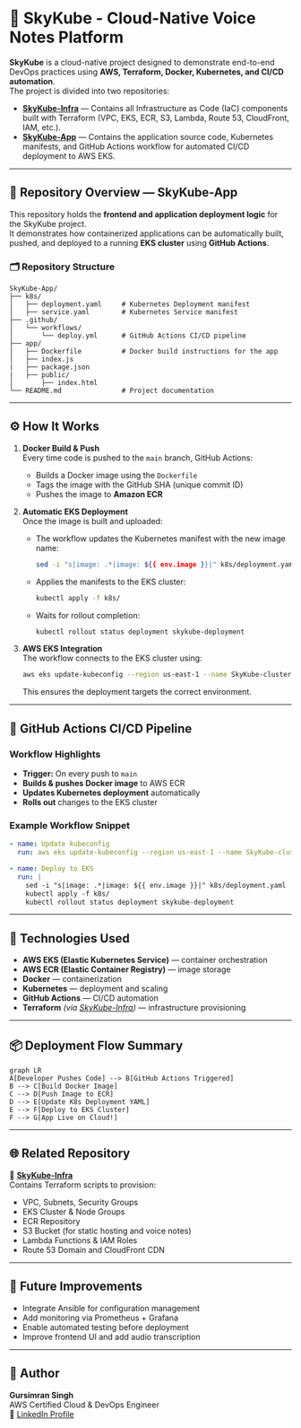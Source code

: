 # 🌌 SkyKube - Cloud-Native Voice Notes Platform

**SkyKube** is a cloud-native project designed to demonstrate end-to-end DevOps practices using **AWS, Terraform, Docker, Kubernetes, and CI/CD automation**.  
The project is divided into two repositories:  

- **[SkyKube-Infra](https://github.com/gursimran531/SkyKube-Infra.git)** — Contains all Infrastructure as Code (IaC) components built with Terraform (VPC, EKS, ECR, S3, Lambda, Route 53, CloudFront, IAM, etc.).  
- **[SkyKube-App](https://github.com/gursimran531/SkyKube-App.git)** — Contains the application source code, Kubernetes manifests, and GitHub Actions workflow for automated CI/CD deployment to AWS EKS.

---

## 🧩 Repository Overview — SkyKube-App

This repository holds the **frontend and application deployment logic** for the SkyKube project.  
It demonstrates how containerized applications can be automatically built, pushed, and deployed to a running **EKS cluster** using **GitHub Actions**.

### 🗂️ Repository Structure

```
SkyKube-App/
├── k8s/
│   ├── deployment.yaml     # Kubernetes Deployment manifest
│   ├── service.yaml        # Kubernetes Service manifest
├── .github/
│   └── workflows/
│       └── deploy.yml      # GitHub Actions CI/CD pipeline
├── app/
│   ├── Dockerfile          # Docker build instructions for the app
│   ├── index.js            
|   ├── package.json
|   ├── public/
│       ├── index.html  
└── README.md               # Project documentation
```

---

## ⚙️ How It Works

1. **Docker Build & Push**  
   Every time code is pushed to the `main` branch, GitHub Actions:
   - Builds a Docker image using the `Dockerfile`
   - Tags the image with the GitHub SHA (unique commit ID)
   - Pushes the image to **Amazon ECR**

2. **Automatic EKS Deployment**  
   Once the image is built and uploaded:
   - The workflow updates the Kubernetes manifest with the new image name:
     ```bash
     sed -i "s|image: .*|image: ${{ env.image }}|" k8s/deployment.yaml
     ```
   - Applies the manifests to the EKS cluster:
     ```bash
     kubectl apply -f k8s/
     ```
   - Waits for rollout completion:
     ```bash
     kubectl rollout status deployment skykube-deployment
     ```

3. **AWS EKS Integration**  
   The workflow connects to the EKS cluster using:
   ```bash
   aws eks update-kubeconfig --region us-east-1 --name SkyKube-cluster
   ```
   This ensures the deployment targets the correct environment.

---

## 🚀 GitHub Actions CI/CD Pipeline

### Workflow Highlights
- **Trigger:** On every push to `main`
- **Builds & pushes Docker image** to AWS ECR
- **Updates Kubernetes deployment** automatically
- **Rolls out** changes to the EKS cluster

### Example Workflow Snippet
```yaml
- name: Update kubeconfig
  run: aws eks update-kubeconfig --region us-east-1 --name SkyKube-cluster

- name: Deploy to EKS
  run: |
    sed -i "s|image: .*|image: ${{ env.image }}|" k8s/deployment.yaml
    kubectl apply -f k8s/
    kubectl rollout status deployment skykube-deployment
```

---

## 🧱 Technologies Used
- **AWS EKS (Elastic Kubernetes Service)** — container orchestration
- **AWS ECR (Elastic Container Registry)** — image storage
- **Docker** — containerization
- **Kubernetes** — deployment and scaling
- **GitHub Actions** — CI/CD automation
- **Terraform** *(via [SkyKube-Infra](https://github.com/gursimran531/SkyKube-Infra.git))* — infrastructure provisioning

---

## 📦 Deployment Flow Summary

```mermaid
graph LR
A[Developer Pushes Code] --> B[GitHub Actions Triggered]
B --> C[Build Docker Image]
C --> D[Push Image to ECR]
D --> E[Update K8s Deployment YAML]
E --> F[Deploy to EKS Cluster]
F --> G[App Live on Cloud!]
```

---

## 🌐 Related Repository

🔗 **[SkyKube-Infra](https://github.com/gursimran531/SkyKube-Infra.git)**  
Contains Terraform scripts to provision:
- VPC, Subnets, Security Groups  
- EKS Cluster & Node Groups  
- ECR Repository  
- S3 Bucket (for static hosting and voice notes)  
- Lambda Functions & IAM Roles  
- Route 53 Domain and CloudFront CDN

---

## 🧠 Future Improvements
- Integrate Ansible for configuration management  
- Add monitoring via Prometheus + Grafana  
- Enable automated testing before deployment  
- Improve frontend UI and add audio transcription  

---

## 👤 Author
**Gursimran Singh**  
AWS Certified Cloud & DevOps Engineer  
📧 [LinkedIn Profile](https://linkedin.com/in/gursimran531)
